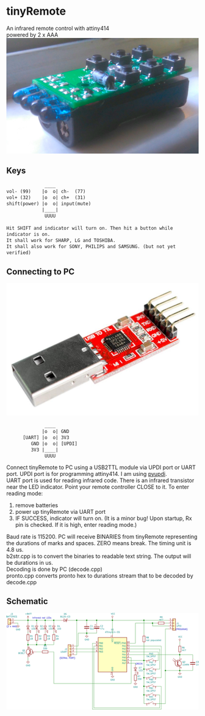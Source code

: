 # tinyRemote
An infrared remote control with attiny414\
powered by 2 x AAA
![](DOC/TVBG.JPG)
## Keys
```
              ____
vol- (99)    |o  o| ch-  (77)
vol+ (32)    |o  o| ch+  (31)
shift(power) |o  o| input(mute)
             |____|
              UUUU

Hit SHIFT and indicator will turn on. Then hit a button while indicator is on.
It shall work for SHARP, LG and TOSHIBA.
It shall also work for SONY, PHILIPS and SAMSUNG. (but not yet verified)
```
## Connecting to PC
![](DOC/usb2ttl.jpg)
```
              ____
             |o  o| GND
      [UART] |o  o| 3V3
         GND |o  o| [UPDI]
         3V3 |____|
              UUUU
```
Connect tinyRemote to PC using a USB2TTL module via UPDI port or UART port. UPDI port is for programming attiny414. I am using [pyupdi](https://github.com/mraardvark/pyupdi).\
UART port is used for reading infrared code. There is an infrared transistor near the LED indicator. Point your remote controller CLOSE to it. To enter reading mode:
1. remove batteries
2. power up tinyRemote via UART port
3. IF SUCCESS, indicator will turn on. (It is a minor bug! Upon startup, Rx pin is checked. If it is high, enter reading mode.)

Baud rate is 115200. PC will receive BINARIES from tinyRemote representing the durations of marks and spaces. ZERO means break. The timing unit is 4.8 us.\
b2str.cpp is to convert the binaries to readable text string. The output will be durations in us.\
Decoding is done by PC (decode.cpp)\
pronto.cpp converts pronto hex to durations stream that to be decoded by decode.cpp
## Schematic
![](DOC/schematic.png)
